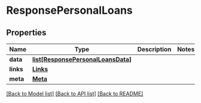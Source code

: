 # ResponsePersonalLoans

## Properties
Name | Type | Description | Notes
------------ | ------------- | ------------- | -------------
**data** | [**list[ResponsePersonalLoansData]**](ResponsePersonalLoansData.md) |  | 
**links** | [**Links**](Links.md) |  | 
**meta** | [**Meta**](Meta.md) |  | 

[[Back to Model list]](../README.md#documentation-for-models) [[Back to API list]](../README.md#documentation-for-api-endpoints) [[Back to README]](../README.md)

